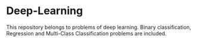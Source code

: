 # Deep-Learning
This repository belongs to problems of deep learning. Binary classification, Regression and Multi-Class Classification problems are included. 
